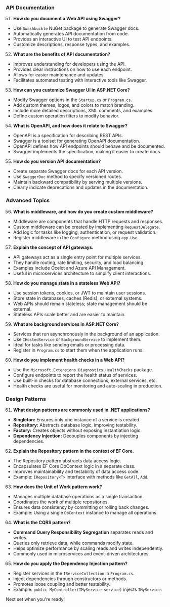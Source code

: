 ### API Documentation  
51. **How do you document a Web API using Swagger?**  
   - Use `Swashbuckle` NuGet package to generate Swagger docs.
   - Automatically generates API documentation from code.
   - Provides an interactive UI to test API endpoints.
   - Customize descriptions, response types, and examples.

52. **What are the benefits of API documentation?**  
   - Improves understanding for developers using the API.
   - Provides clear instructions on how to use each endpoint.
   - Allows for easier maintenance and updates.
   - Facilitates automated testing with interactive tools like Swagger.

53. **How can you customize Swagger UI in ASP.NET Core?**  
   - Modify Swagger options in the `Startup.cs` or `Program.cs`.
   - Add custom themes, logos, and colors to match branding.
   - Include more detailed descriptions, XML comments, and examples.
   - Define custom operation filters to modify behavior.

54. **What is OpenAPI, and how does it relate to Swagger?**  
   - OpenAPI is a specification for describing REST APIs.
   - Swagger is a toolset for generating OpenAPI documentation.
   - OpenAPI defines how API endpoints should behave and be documented.
   - Swagger implements the specification, making it easier to create docs.

55. **How do you version API documentation?**  
   - Create separate Swagger docs for each API version.
   - Use `SwaggerDoc` method to specify versioned routes.
   - Maintain backward compatibility by serving multiple versions.
   - Clearly indicate deprecations and updates in the documentation.

### Advanced Topics  
56. **What is middleware, and how do you create custom middleware?**  
   - Middleware are components that handle HTTP requests and responses.
   - Custom middleware can be created by implementing `RequestDelegate`.
   - Add logic for tasks like logging, authentication, or request validation.
   - Register middleware in the `Configure` method using `app.Use`.

57. **Explain the concept of API gateways.**  
   - API gateways act as a single entry point for multiple services.
   - They handle routing, rate limiting, security, and load balancing.
   - Examples include Ocelot and Azure API Management.
   - Useful in microservices architecture to simplify client interactions.

58. **How do you manage state in a stateless Web API?**  
   - Use session tokens, cookies, or JWT to maintain user sessions.
   - Store state in databases, caches (Redis), or external systems.
   - Web APIs should remain stateless; state management should be external.
   - Stateless APIs scale better and are easier to maintain.

59. **What are background services in ASP.NET Core?**  
   - Services that run asynchronously in the background of an application.
   - Use `IHostedService` or `BackgroundService` to implement them.
   - Ideal for tasks like sending emails or processing data.
   - Register in `Program.cs` to start them when the application runs.

60. **How do you implement health checks in a Web API?**  
   - Use the `Microsoft.Extensions.Diagnostics.HealthChecks` package.
   - Configure endpoints to report the health status of services.
   - Use built-in checks for database connections, external services, etc.
   - Health checks are useful for monitoring and auto-scaling in production.

### Design Patterns  
61. **What design patterns are commonly used in .NET applications?**  
   - **Singleton:** Ensures only one instance of a service is created.
   - **Repository:** Abstracts database logic, improving testability.
   - **Factory:** Creates objects without exposing instantiation logic.
   - **Dependency Injection:** Decouples components by injecting dependencies.

62. **Explain the Repository pattern in the context of EF Core.**  
   - The Repository pattern abstracts data access logic.
   - Encapsulates EF Core DbContext logic in a separate class.
   - Improves maintainability and testability of data access code.
   - Example: `IRepository<T>` interface with methods like `GetAll`, `Add`.

63. **How does the Unit of Work pattern work?**  
   - Manages multiple database operations as a single transaction.
   - Coordinates the work of multiple repositories.
   - Ensures data consistency by committing or rolling back changes.
   - Example: Using a single `DbContext` instance to manage all operations.

64. **What is the CQRS pattern?**  
   - **Command Query Responsibility Segregation** separates reads and writes.
   - Queries only retrieve data, while commands modify state.
   - Helps optimize performance by scaling reads and writes independently.
   - Commonly used in microservices and event-driven architectures.

65. **How do you apply the Dependency Injection pattern?**  
   - Register services in the `IServiceCollection` in `Program.cs`.
   - Inject dependencies through constructors or methods.
   - Promotes loose coupling and better testability.
   - Example: `public MyController(IMyService service)` injects `IMyService`.

Next set when you're ready!
